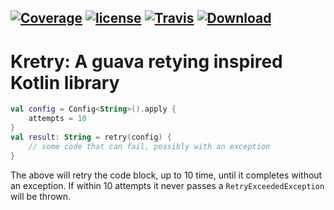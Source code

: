 [![Coverage](https://codecov.io/gh/nwillc/kretry/branch/master/graphs/badge.svg?branch=master)](https://codecov.io/gh/nwillc/kretry)
[![license](https://img.shields.io/github/license/nwillc/kretry.svg)](https://tldrlegal.com/license/-isc-license)
[![Travis](https://img.shields.io/travis/nwillc/kretry.svg)](https://travis-ci.org/nwillc/kretry)
[![Download](https://api.bintray.com/packages/nwillc/maven/kretry/images/download.svg)](https://bintray.com/nwillc/maven/kretry/_latestVersion)
------
# Kretry: A guava retying inspired Kotlin library

```kotlin
val config = Config<String>().apply {
    attempts = 10
}
val result: String = retry(config) {
    // some code that can fail, possibly with an exception
}
```

The above will retry the code block, up to 10 time, until it completes without an exception. If within 10 attempts 
it never passes a `RetryExceededException` will be thrown.
